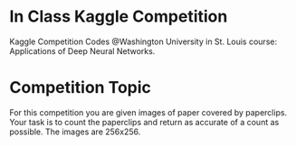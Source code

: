 # In Class Kaggle Competition
Kaggle Competition Codes @Washington University in St. Louis course: Applications of Deep Neural Networks.
# Competition Topic
For this competition you are given images of paper covered by paperclips. Your task is to count the paperclips and return as accurate of a count as possible. The images are 256x256.
